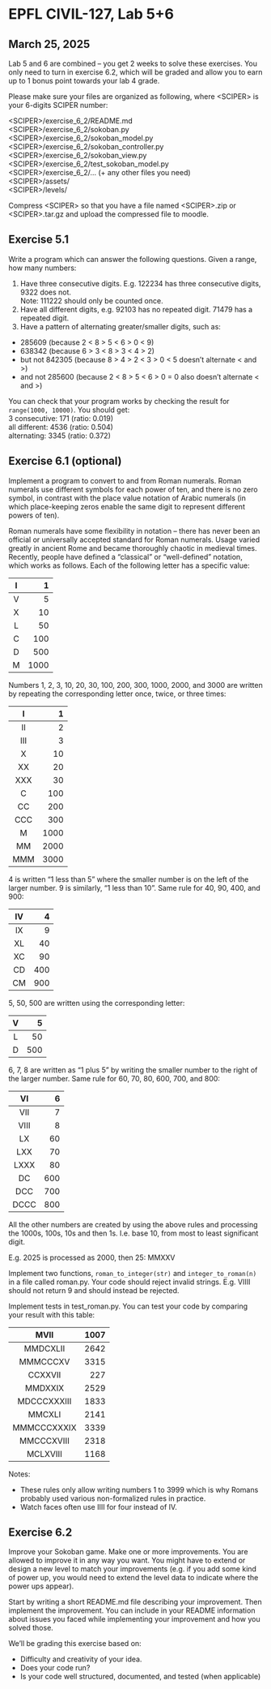# EPFL CIVIL-127, Lab 5+6

## March 25, 2025

Lab 5 and 6 are combined – you get 2 weeks to solve these exercises. You only need to turn in exercise 6.2, which will be graded and allow you to earn up to 1 bonus point towards your lab 4 grade.

Please make sure your files are organized as following, where \<SCIPER\> is your 6-digits SCIPER number:

\<SCIPER\>/exercise\_6\_2/README.md  
\<SCIPER\>/exercise\_6\_2/sokoban.py  
\<SCIPER\>/exercise\_6\_2/sokoban\_model.py  
\<SCIPER\>/exercise\_6\_2/sokoban\_controller.py  
\<SCIPER\>/exercise\_6\_2/sokoban\_view.py  
\<SCIPER\>/exercise\_6\_2/test\_sokoban\_model.py  
\<SCIPER\>/exercise\_6\_2/… (+ any other files you need)  
\<SCIPER\>/assets/  
\<SCIPER\>/levels/

Compress \<SCIPER\> so that you have a file named \<SCIPER\>.zip or \<SCIPER\>.tar.gz and upload the compressed file to moodle.

## Exercise 5.1

Write a program which can answer the following questions. Given a range, how many numbers:

1. Have three consecutive digits. E.g. 122234 has three consecutive digits, 9322 does not.  
   Note: 111222 should only be counted once.  
2. Have all different digits, e.g. 92103 has no repeated digit. 71479 has a repeated digit.  
3. Have a pattern of alternating greater/smaller digits, such as:  
- 285609 (because 2 \< 8 \> 5 \< 6 \> 0 \< 9\)  
- 638342 (because 6 \> 3 \< 8 \> 3 \< 4 \> 2\)  
- but not 842305 (because 8 \> 4 \> 2 \< 3 \> 0 \< 5 doesn’t alternate \< and \>)  
- and not 285600 (because 2 \< 8 \> 5 \< 6 \> 0 \= 0 also doesn’t alternate \< and \>)

You can check that your program works by checking the result for `range(1000, 10000)`. You should get:  
3 consecutive: 171 (ratio: 0.019)  
all different: 4536 (ratio: 0.504)  
alternating: 3345 (ratio: 0.372)

## Exercise 6.1 (optional)

Implement a program to convert to and from Roman numerals. Roman numerals use different symbols for each power of ten, and there is no zero symbol, in contrast with the place value notation of Arabic numerals (in which place-keeping zeros enable the same digit to represent different powers of ten).

Roman numerals have some flexibility in notation – there has never been an official or universally accepted standard for Roman numerals. Usage varied greatly in ancient Rome and became thoroughly chaotic in medieval times. Recently, people have defined a “classical” or “well-defined” notation, which works as follows. Each of the following letter has a specific value:

| I | 1 |
| :---: | ----: |
| V | 5 |
| X | 10 |
| L | 50 |
| C | 100 |
| D | 500 |
| M | 1000 |

Numbers 1, 2, 3, 10, 20, 30, 100, 200, 300, 1000, 2000, and 3000 are written by repeating the corresponding letter once, twice, or three times:

| I | 1 |
| :---: | ----: |
| II | 2 |
| III | 3 |
| X | 10 |
| XX | 20 |
| XXX | 30 |
| C | 100 |
| CC | 200 |
| CCC | 300 |
| M | 1000 |
| MM | 2000 |
| MMM | 3000 |

4 is written “1 less than 5” where the smaller number is on the left of the larger number. 9 is similarly, “1 less than 10”. Same rule for 40, 90, 400, and 900:

| IV | 4 |
| :---: | ----: |
| IX | 9 |
| XL | 40 |
| XC | 90 |
| CD | 400 |
| CM | 900 |

5, 50, 500 are written using the corresponding letter:

| V | 5 |
| :---: | ----: |
| L | 50 |
| D | 500 |

6, 7, 8 are written as “1 plus 5” by writing the smaller number to the right of the larger number. Same rule for 60, 70, 80, 600, 700, and 800:

| VI | 6 |
| :---: | ----: |
| VII | 7 |
| VIII | 8 |
| LX | 60 |
| LXX | 70 |
| LXXX | 80 |
| DC | 600 |
| DCC | 700 |
| DCCC | 800 |

All the other numbers are created by using the above rules and processing the 1000s, 100s, 10s and then 1s. I.e. base 10, from most to least significant digit.

E.g. 2025 is processed as 2000, then 25: MMXXV

Implement two functions, `roman_to_integer(str)` and `integer_to_roman(n)` in a file called roman.py. Your code should reject invalid strings. E.g. VIIII should not return 9 and should instead be rejected.

Implement tests in test\_roman.py. You can test your code by comparing your result with this table:

| MVII | 1007 |
| :---: | ----: |
| MMDCXLII | 2642 |
| MMMCCCXV | 3315 |
| CCXXVII | 227 |
| MMDXXIX | 2529 |
| MDCCCXXXIII | 1833 |
| MMCXLI | 2141 |
| MMMCCCXXXIX | 3339 |
| MMCCCXVIII | 2318 |
| MCLXVIII | 1168 |

Notes:

* These rules only allow writing numbers 1 to 3999 which is why Romans probably used various non-formalized rules in practice.  
* Watch faces often use IIII for four instead of IV.

## Exercise 6.2

Improve your Sokoban game. Make one or more improvements. You are allowed to improve it in any way you want. You might have to extend or design a new level to match your improvements (e.g. if you add some kind of power up, you would need to extend the level data to indicate where the power ups appear).

Start by writing a short README.md file describing your improvement. Then implement the improvement. You can include in your README information about issues you faced while implementing your improvement and how you solved those.

We’ll be grading this exercise based on:

* Difficulty and creativity of your idea.  
* Does your code run?  
* Is your code well structured, documented, and tested (when applicable)

